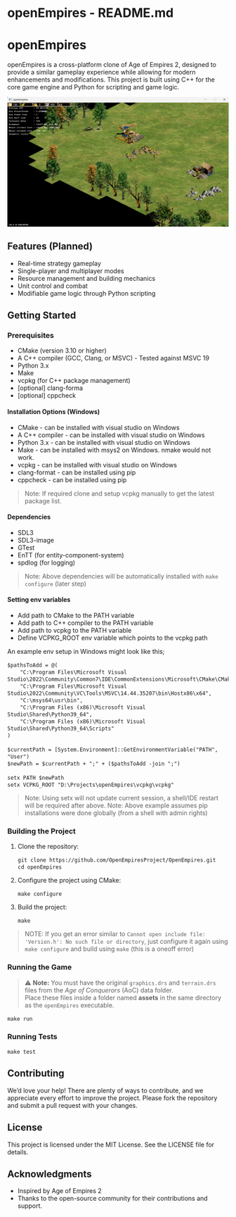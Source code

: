 # openEmpires - README.md

# openEmpires

openEmpires is a cross-platform clone of Age of Empires 2, designed to provide a similar gameplay experience while allowing for modern enhancements and modifications. This project is built using C++ for the core game engine and Python for scripting and game logic.

![](doc/images/screenshot-v0.2.png)

## Features (Planned)

- Real-time strategy gameplay
- Single-player and multiplayer modes
- Resource management and building mechanics
- Unit control and combat
- Modifiable game logic through Python scripting

## Getting Started

### Prerequisites

- CMake (version 3.10 or higher)
- A C++ compiler (GCC, Clang, or MSVC) - Tested against MSVC 19
- Python 3.x
- Make
- vcpkg (for C++ package management)
- [optional] clang-forma
- [optional] cppcheck

#### Installation Options (Windows)
- CMake - can be installed with visual studio on Windows
- A C++ compiler - can be installed with visual studio on Windows
- Python 3.x - can be installed with visual studio on Windows
- Make - can be installed with msys2 on Windows. nmake would not work.
- vcpkg - can be installed with visual studio on Windows
- clang-format - can be installed using pip
- cppcheck - can be installed using pip

> Note: If required clone and setup vcpkg manually to get the latest package list.

#### Dependencies
- SDL3
- SDL3-image
- GTest
- EnTT (for entity-component-system)
- spdlog (for logging)

> Note: Above dependencies will be automatically installed with `make configure` (later step)

#### Setting env variables
- Add path to CMake to the PATH variable
- Add path to C++ compiler to the PATH variable
- Add path to vcpkg to the PATH variable
- Define VCPKG_ROOT env variable which points to the vcpkg path

An example env setup in Windows might look like this;
```
$pathsToAdd = @(
    "C:\Program Files\Microsoft Visual Studio\2022\Community\Common7\IDE\CommonExtensions\Microsoft\CMake\CMake\bin",
    "C:\Program Files\Microsoft Visual Studio\2022\Community\VC\Tools\MSVC\14.44.35207\bin\Hostx86\x64",
    "C:\msys64\usr\bin",
    "C:\Program Files (x86)\Microsoft Visual Studio\Shared\Python39_64",
    "C:\Program Files (x86)\Microsoft Visual Studio\Shared\Python39_64\Scripts"
)

$currentPath = [System.Environment]::GetEnvironmentVariable("PATH", "User")
$newPath = $currentPath + ";" + ($pathsToAdd -join ";")

setx PATH $newPath
setx VCPKG_ROOT "D:\Projects\openEmpires\vcpkg\vcpkg"
```

> Note: Using setx will not update current session, a shell/IDE restart will be required after above.
> Note: Above example assumes pip installations were done globally (from a shell with admin rights)

### Building the Project

1. Clone the repository:

   ```
   git clone https://github.com/OpenEmpiresProject/OpenEmpires.git
   cd openEmpires
   ```

2. Configure the project using CMake:

   ```
   make configure
   ```

3. Build the project:

   ```
   make
   ```

> NOTE: If you get an error similar to `Cannot open include file: 'Version.h': No such file or directory`, just configure it again using `make configure` and build using `make` (this is a oneoff error)

### Running the Game

> ⚠️ **Note:** You must have the original `graphics.drs` and `terrain.drs` files from the *Age of Conquerors* (AoC) data folder.  
Place these files inside a folder named **assets** in the same directory as the `openEmpires` executable.


   ```
   make run
   ```
### Running Tests

   ```
   make test
   ```
## Contributing

We’d love your help! There are plenty of ways to contribute, and we appreciate every effort to improve the project. Please fork the repository and submit a pull request with your changes.

## License

This project is licensed under the MIT License. See the LICENSE file for details.

## Acknowledgments

- Inspired by Age of Empires 2
- Thanks to the open-source community for their contributions and support.